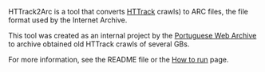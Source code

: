 HTTrack2Arc is a tool that converts [HTTrack](http://www.httrack.com/) crawls) to ARC files, the file format used by the Internet Archive.

This tool was created as an internal project by the [Portuguese Web Archive](http://arquivo.pt/?l=en) to archive obtained old HTTrack crawls of several GBs.

For more information, see the README file or the [How to run](HowtoRun.md) page.